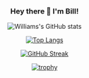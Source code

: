 <div align="center">
  
  ### Hey there 👋  I'm Bill!
  
  ![Williams's GitHub stats](https://github-readme-stats.vercel.app/api?username=williamzebrowskI&show_icons=true&theme=radical&include_all_commits=true&count_private=true)
  
  [![Top Langs](https://github-readme-stats.vercel.app/api/top-langs/?username=williamzebrowski&layout=compact&hide_border=true&theme=radical)](https://github.com/anuraghazra/github-readme-stats)
  
  [![GitHub Streak](https://streak-stats.demolab.com/?user=williamzebrowski&theme=radical&hide_border=true)](https://git.io/streak-stats)
  
  [![trophy](https://github-profile-trophy.vercel.app/?username=williamzebrowski&theme=radical&no-bg=true&no-frame=true&margin-w=5)](https://github.com/ryo-ma/github-profile-trophy)
  
</div>
